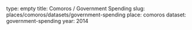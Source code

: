 type: empty
title: Comoros / Government Spending
slug: places/comoros/datasets/government-spending
place: comoros
dataset: government-spending
year: 2014
